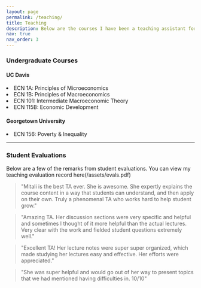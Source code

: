 ```yaml
---
layout: page
permalink: /teaching/
title: Teaching
description: Below are the courses I have been a teaching assistant for.
nav: true
nav_order: 3
---
```


<h3> Undergraduate Courses </h3>

<h4><b> UC Davis </b></h4>

<li>ECN 1A: Principles of Microeconomics</li>

<li>ECN 1B: Principles of Macroeconomics</li>

<li>ECN 101: Intermediate Macroeconomic Theory</li>

<li>ECN 115B: Economic Development</li>

<h4><b>Georgetown University</b></h4>

<li>ECN 156: Poverty & Inequality</li>

---

<h3> Student Evaluations</h3>
Below are a few of the remarks from student evaluations. You can view my teaching evaluation record here(/assets/evals.pdf)


> "Mitali is the best TA ever. She is awesome. She expertly explains the course content in a way that students can understand, and then apply on their own. Truly a phenomenal TA who works
hard to help student grow."

> "Amazing TA. Her discussion sections were very specific and helpful and sometimes I thought of it more helpful than the actual lectures. Very clear with the work and fielded student questions
extremely well."

> "Excellent TA! Her lecture notes were super super organized, which made studying her lectures easy and effective. Her efforts were appreciated."

> "She was super helpful and would go out of her way to present topics that we had mentioned having difficulties in. 10/10"